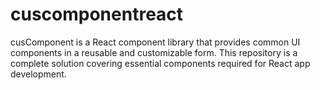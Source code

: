 # cuscomponentreact
cusComponent is a React component library that provides common UI components in a reusable and customizable form. This repository is a complete solution covering essential components required for React app development.
